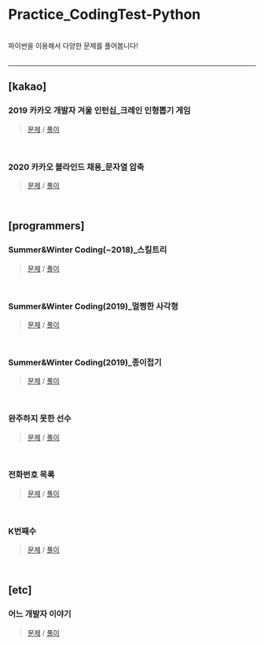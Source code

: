 # Practice_CodingTest-Python
<br>
파이썬을 이용해서 다양한 문제를 풀어봅니다!<br><br>

***

## [kakao]

### 2019 카카오 개발자 겨울 인턴십_크레인 인형뽑기 게임
> [문제](https://simpleisit.tistory.com/144) / [풀이](./kakao/2019_카카오_개발자_겨울_인턴십-크레인인형뽑기게임.py)
<br>

### 2020 카카오 블라인드 채용_문자열 압축
> [문제](https://simpleisit.tistory.com/152) / [풀이](./kakao/2020_카카오_블라인드_채용-문자열압축.py)
<br>


## [programmers]

### Summer&Winter Coding(~2018)_스킬트리
> [문제](https://simpleisit.tistory.com/146) / [풀이](./etc/Summer&Winter_Coding(~2018)-스킬트리.py)
<br>

### Summer&Winter Coding(2019)_멀쩡한 사각형
> [문제](https://simpleisit.tistory.com/147) / [풀이](./etc/Summer&Winter_Coding(2019)-멀쩡한사각형.py)
<br>

### Summer&Winter Coding(2019)_종이접기
> [문제](https://simpleisit.tistory.com/149) / [풀이](./etc/Summer&Winter_Coding(2019)-종이접기.py)
<br>

### 완주하지 못한 선수
> [문제](https://simpleisit.tistory.com/153) / [풀이](./etc/완주하지_못한_선수.py)
<br>

### 전화번호 목록
> [문제](https://simpleisit.tistory.com/154) / [풀이](./etc/전화번호_목록.py)
<br>

### K번째수
> [문제](https://simpleisit.tistory.com/155) / [풀이](./etc/K번째수.py)
<br>


## [etc]

### 어느 개발자 이야기
> [문제](https://simpleisit.tistory.com/150) / [풀이](./etc/어느_개발자_이야기.py)
<br>
